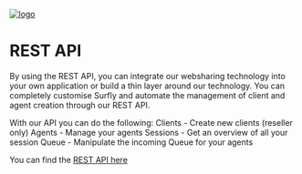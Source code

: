 <a href="https://www.surfly.com/">![logo](./images/logosmall.png)</a>
# REST API


By using the REST API, you can integrate our websharing technology into your own application or build a thin layer around our technology. You can completely customise Surfly and automate the management of client and agent creation through our REST API.

With our API you can do the following: 
Clients - Create new clients (reseller only)
Agents - Manage your agents
Sessions - Get an overview of all your session
Queue - Manipulate the incoming Queue for your agents

You can find the [REST API here](https://www.surfly.com/cobrowsing-api/)




